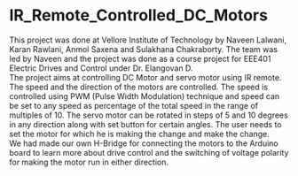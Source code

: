 # IR_Remote_Controlled_DC_Motors
This project was done at Vellore Institute of Technology by Naveen Lalwani, Karan Rawlani, Anmol Saxena and Sulakhana Chakraborty. The team was led by Naveen and the project was done as a course project for EEE401 Electric Drives and Control under Dr. Elangovan D.<BR>
The project aims at controlling DC Motor and servo motor using IR remote. The speed and the direction of the motors are controlled. The speed is controlled using PWM (Pulse Width Modulation) technique and speed can be set to any speed as percentage of the total speed in the range of multiples of 10. The servo motor can be rotated in steps of 5 and 10 degrees in any direction along with set button for certain angles. The user needs to set the motor for which he is making the change and make the change. <BR>
We had made our own H-Bridge for connecting the motors to the Arduino board to learn more about drive control and the switching of voltage polarity for making the motor run in either direction. 
